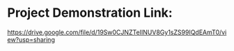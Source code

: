 # Project Demonstration Link:
https://drive.google.com/file/d/19Sw0CJNZTeIINUV8Gy1sZS99IQdEAmT0/view?usp=sharing


